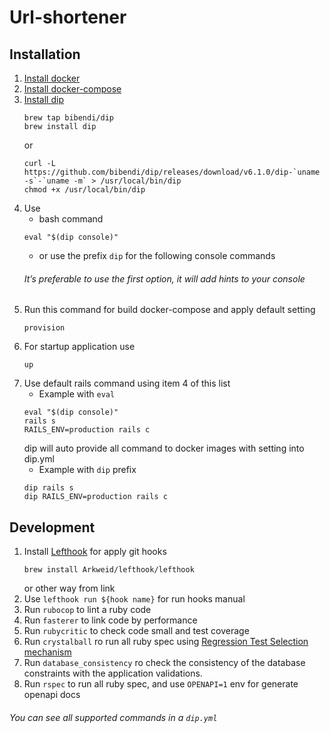 # Url-shortener

## Installation
1. [Install docker](https://docs.docker.com/docker-for-mac/install/)
1. [Install docker-compose](https://docs.docker.com/compose/install/)
1. [Install dip](https://github.com/bibendi/dip#installation)
    ```shell script
    brew tap bibendi/dip
    brew install dip
    ```
    or
    ```shell script
    curl -L https://github.com/bibendi/dip/releases/download/v6.1.0/dip-`uname -s`-`uname -m` > /usr/local/bin/dip
    chmod +x /usr/local/bin/dip
    ```
1. Use
   - bash command
    ```shell script
    eval "$(dip console)"
    ```
   - or use the prefix `dip` for the following console commands
   ###### It’s preferable to use the first option, it will add hints to your console
1. Run this command for build docker-compose and apply default setting
    ```shell script
    provision
    ```
1. For startup application use
    ```shell script
    up
    ```
1. Use default rails command using item 4 of this list
   - Example with `eval`
   ```shell script
   eval "$(dip console)"
   rails s
   RAILS_ENV=production rails c
   ```
   dip will auto provide all command to docker images with setting into dip.yml
   - Example with `dip` prefix
   ```shell script
   dip rails s
   dip RAILS_ENV=production rails c
   ```

## Development
1. Install [Lefthook](https://github.com/Arkweid/lefthook/blob/master/docs/full_guide.md#referencing-commands-from-lefthookyml)
    for apply git hooks
    ```shell script
    brew install Arkweid/lefthook/lefthook
    ```
    or other way from link
1. Use `lefthook run ${hook name}` for run hooks manual
1. Run `rubocop` to lint a ruby code
1. Run `fasterer` to link code by performance
1. Run `rubycritic` to check code small and test coverage
1. Run `crystalball` ro run all ruby spec using [Regression Test Selection mechanism](https://tenderlovemaking.com/2015/02/13/predicting-test-failues.html)
1. Run `database_consistency` ro check the consistency of the database constraints with the application validations.
1. Run `rspec` to run all ruby spec, and use `OPENAPI=1` env for generate openapi docs

###### You can see all supported commands in a `dip.yml`